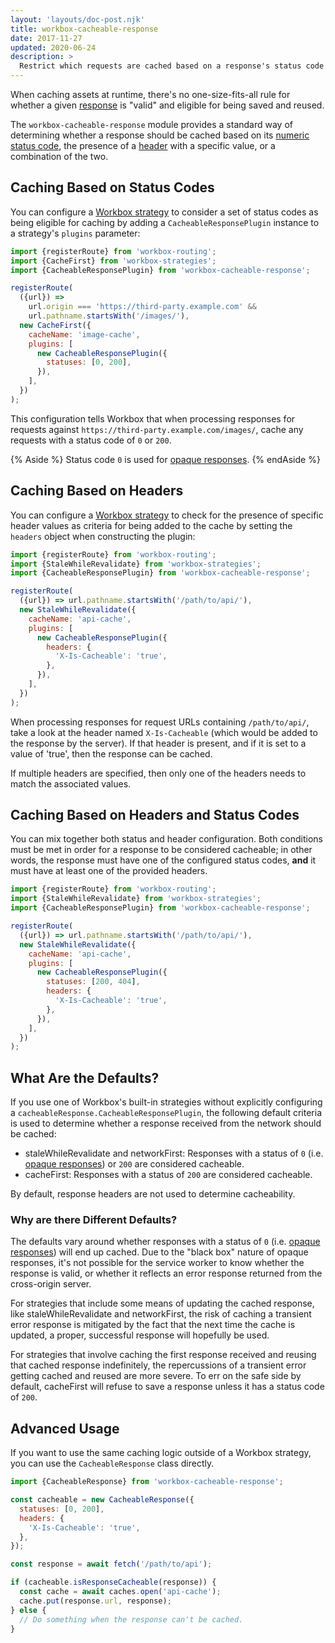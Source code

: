 ```yaml
---
layout: 'layouts/doc-post.njk'
title: workbox-cacheable-response
date: 2017-11-27
updated: 2020-06-24
description: >
  Restrict which requests are cached based on a response's status code or headers.
---
```


When caching assets at runtime, there's no one-size-fits-all rule for whether a
given [response](https://developer.mozilla.org/docs/Web/API/Response) is
"valid" and eligible for being saved and reused.

The `workbox-cacheable-response` module provides a standard way of determining
whether a response should be cached based on its
[numeric status code](https://developer.mozilla.org/docs/Web/API/Response/status),
the presence of a
[header](https://developer.mozilla.org/docs/Web/API/Response/headers)
with a specific value, or a combination of the two.

## Caching Based on Status Codes

You can configure a [Workbox strategy](/docs/workbox/modules/workbox-strategies) to consider
a set of status codes as being eligible for caching by adding a
`CacheableResponsePlugin` instance to a strategy's `plugins` parameter:

```js
import {registerRoute} from 'workbox-routing';
import {CacheFirst} from 'workbox-strategies';
import {CacheableResponsePlugin} from 'workbox-cacheable-response';

registerRoute(
  ({url}) =>
    url.origin === 'https://third-party.example.com' &&
    url.pathname.startsWith('/images/'),
  new CacheFirst({
    cacheName: 'image-cache',
    plugins: [
      new CacheableResponsePlugin({
        statuses: [0, 200],
      }),
    ],
  })
);
```

This configuration tells Workbox that when processing responses for
requests against `https://third-party.example.com/images/`, cache any requests
with a status code of `0` or `200`.

{% Aside %}
Status code `0` is used for
[opaque responses](https://stackoverflow.com/questions/39109789/what-limitations-apply-to-opaque-responses).
{% endAside %}

## Caching Based on Headers

You can configure a [Workbox strategy](/docs/workbox/modules/workbox-strategies) to check
for the presence of specific header values as criteria for being added
to the cache by setting the `headers` object when constructing the plugin:

```js
import {registerRoute} from 'workbox-routing';
import {StaleWhileRevalidate} from 'workbox-strategies';
import {CacheableResponsePlugin} from 'workbox-cacheable-response';

registerRoute(
  ({url}) => url.pathname.startsWith('/path/to/api/'),
  new StaleWhileRevalidate({
    cacheName: 'api-cache',
    plugins: [
      new CacheableResponsePlugin({
        headers: {
          'X-Is-Cacheable': 'true',
        },
      }),
    ],
  })
);
```

When processing responses for request URLs containing `/path/to/api/`,
take a look at the header named `X-Is-Cacheable` (which would be added
to the response by the server). If that header is present, and if it is
set to a value of 'true', then the response can be cached.

If multiple headers are specified, then only one of the headers needs to
match the associated values.

## Caching Based on Headers and Status Codes

You can mix together both status and header configuration. Both conditions
must be met in order for a response to be considered cacheable; in other words,
the response must have one of the configured status codes, **and** it must
have at least one of the provided headers.

```js
import {registerRoute} from 'workbox-routing';
import {StaleWhileRevalidate} from 'workbox-strategies';
import {CacheableResponsePlugin} from 'workbox-cacheable-response';

registerRoute(
  ({url}) => url.pathname.startsWith('/path/to/api/'),
  new StaleWhileRevalidate({
    cacheName: 'api-cache',
    plugins: [
      new CacheableResponsePlugin({
        statuses: [200, 404],
        headers: {
          'X-Is-Cacheable': 'true',
        },
      }),
    ],
  })
);
```

## What Are the Defaults?

If you use one of Workbox's built-in strategies without explicitly
configuring a `cacheableResponse.CacheableResponsePlugin`, the following default criteria is
used to determine whether a response received from the network should
be cached:

- staleWhileRevalidate and networkFirst: Responses with a status of `0`
  (i.e. [opaque responses](https://stackoverflow.com/questions/39109789/what-limitations-apply-to-opaque-responses))
  or `200` are considered cacheable.
- cacheFirst: Responses with a status of `200` are considered cacheable.

By default, response headers are not used to determine cacheability.

### Why are there Different Defaults?

The defaults vary around whether responses with a status of `0`
(i.e. [opaque responses](https://stackoverflow.com/questions/39109789/what-limitations-apply-to-opaque-responses))
will end up cached. Due to the "black box" nature of opaque responses,
it's not possible for the service worker to know whether the response
is valid, or whether it reflects an error response returned from the
cross-origin server.

For strategies that include some means of updating the cached response,
like staleWhileRevalidate and networkFirst, the risk of caching a
transient error response is mitigated by the fact that the next time
the cache is updated, a proper, successful response will hopefully be used.

For strategies that involve caching the first response received and
reusing that cached response indefinitely, the repercussions of a
transient error getting cached and reused are more severe. To err on the
safe side by default, cacheFirst will refuse to save a response unless it
has a status code of `200`.

## Advanced Usage

If you want to use the same caching logic outside of a Workbox strategy, you
can use the `CacheableResponse` class directly.

```js
import {CacheableResponse} from 'workbox-cacheable-response';

const cacheable = new CacheableResponse({
  statuses: [0, 200],
  headers: {
    'X-Is-Cacheable': 'true',
  },
});

const response = await fetch('/path/to/api');

if (cacheable.isResponseCacheable(response)) {
  const cache = await caches.open('api-cache');
  cache.put(response.url, response);
} else {
  // Do something when the response can't be cached.
}
```
